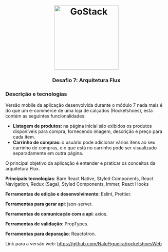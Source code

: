 <h1 align="center">
    <img alt="GoStack" src="https://rocketseat-cdn.s3-sa-east-1.amazonaws.com/bootcamp-header.png" width="200px" />
</h1>

<h3 align="center">
  Desafio 7: Arquitetura Flux
</h3>


### Descrição e tecnologias

Versão mobile da aplicação desenvolvida durante o módulo 7 nada mais é do que um e-commerce de uma loja de calçados (Rocketshoes), esta contém as seguintes funcionalidades:

<ul>
  <li> <strong> Listagem de produtos: </strong>  na página inicial são exibidos os produtos disponíveis para compra, fornecendo imagem, descrição e preço para cada item.</li>
  <li> <strong> Carrinho de compras: </strong>  o usuário pode adicionar vários itens ao seu carrinho de compras, e o que está no carrinho pode ser visualizado separadamente em outra página.</li>
</ul>

O principal objetivo da aplicação é entender e praticar os conceitos da arquitetura Flux.

**Principais tecnologias**: Bare React Native, Styled Components, React Navigation, Redux (Saga), Styled Components, Immer, React Hooks

**Ferramentas de edição e desenvolvimento**:  Eslint, Prettier.

**Ferramentas para gerar api**: json-server.

**Ferramentas de comunicação com a api**: axios.

**Ferramentas de validação**: PropTypes.

**Ferramentas para depuração**: Reactotron.

Link para a versão web: https://github.com/NaluFigueira/rocketshoesWeb

